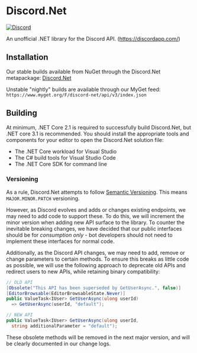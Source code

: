 # Discord.Net #
[![Discord](https://discordapp.com/api/guilds/81384788765712384/widget.png)](https://discord.gg/discord-api)

An unofficial .NET library for the Discord API. (https://discordapp.com/)

## Installation ##

Our stable builds available from NuGet through the Discord.Net metapackage:
[Discord.Net](https://www.nuget.org/packages/Discord.Net/)

Unstable "nightly" builds are available through our MyGet feed:
`https://www.myget.org/F/discord-net/api/v3/index.json`


## Building ##

At minimum, .NET Core 2.1 is required to successfully build Discord.Net, but
.NET core 3.1 is recommended. You should install the appropriate tools and
components for your editor to open the Discord.Net solution file:
- The .NET Core workload for Visual Studio
- The C# build tools for Visual Studio Code
- The .NET Core SDK for command line

### Versioning ###

As a rule, Discord.Net attempts to follow
[Semantic Versioning](https://semver.org). This means `MAJOR.MINOR.PATCH`
versioning.

However, as Discord evolves and adds or changes existing endpoints, we may need
to add code to support these. To do this, we will increment the minor version
when adding new API surface to the library. To counter the inevitable breaking
changes, we have decided that our public interfaces should be for
*consumption only* - bot developers should not need to implement these
interfaces for normal code.

Additionally, as the Discord API changes, we may need to add, remove or change
parameters to certain methods. To ensure this breaks as little code as
possible, we will use the following approach to deprecate old APIs and redirect
users to new APIs, while retaining binary compatibility:

```cs
// OLD API
[Obsolete("This API has been superseded by GetUserAsync.", false)]
[EditorBrowsable(EditorBrowsableState.Never)]
public ValueTask<IUser> GetUserAsync(ulong userId)
  => GetUserAsync(userId, "default");

// NEW API
public ValueTask<IUser> GetUserAsync(ulong userId,
  string additionalParameter = "default");
```

These obsolete methods will be removed in the next major version, and will be
clearly documented in our change logs.
